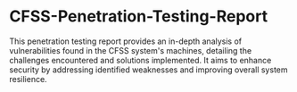 # CFSS-Penetration-Testing-Report
This penetration testing report provides an in-depth analysis of vulnerabilities found in the CFSS system's machines, detailing the challenges encountered and solutions implemented. It aims to enhance security by addressing identified weaknesses and improving overall system resilience.
